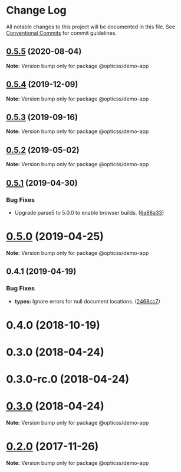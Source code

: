 # Change Log

All notable changes to this project will be documented in this file.
See [Conventional Commits](https://conventionalcommits.org) for commit guidelines.

## [0.5.5](https://github.com/linkedin/opticss/compare/@opticss/demo-app@0.5.4...@opticss/demo-app@0.5.5) (2020-08-04)

**Note:** Version bump only for package @opticss/demo-app





## [0.5.4](https://github.com/linkedin/opticss/compare/@opticss/demo-app@0.5.3...@opticss/demo-app@0.5.4) (2019-12-09)

**Note:** Version bump only for package @opticss/demo-app





## [0.5.3](https://github.com/linkedin/opticss/compare/@opticss/demo-app@0.5.2...@opticss/demo-app@0.5.3) (2019-09-16)

**Note:** Version bump only for package @opticss/demo-app





## [0.5.2](https://github.com/linkedin/opticss/compare/@opticss/demo-app@0.5.1...@opticss/demo-app@0.5.2) (2019-05-02)

**Note:** Version bump only for package @opticss/demo-app





## [0.5.1](https://github.com/linkedin/opticss/compare/@opticss/demo-app@0.5.0...@opticss/demo-app@0.5.1) (2019-04-30)


### Bug Fixes

* Upgrade parse5 to 5.0.0 to enable browser builds. ([6a88a33](https://github.com/linkedin/opticss/commit/6a88a33))





# [0.5.0](https://github.com/linkedin/opticss/compare/@opticss/demo-app@0.4.1...@opticss/demo-app@0.5.0) (2019-04-25)

**Note:** Version bump only for package @opticss/demo-app





## 0.4.1 (2019-04-19)


### Bug Fixes

* **types:** Ignore errors for null document locations. ([2468cc7](https://github.com/linkedin/opticss/commit/2468cc7))



# 0.4.0 (2018-10-19)



# 0.3.0 (2018-04-24)



# 0.3.0-rc.0 (2018-04-24)





<a name="0.3.0"></a>
# [0.3.0](https://github.com/linkedin/opticss/compare/v0.3.0-rc.0...v0.3.0) (2018-04-24)

**Note:** Version bump only for package @opticss/demo-app





<a name="0.2.0"></a>
# [0.2.0](https://github.com/linkedin/opticss/compare/v0.1.1...v0.2.0) (2017-11-26)




**Note:** Version bump only for package @opticss/demo-app
